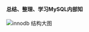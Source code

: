 #### 总结、整理、学习MySQL内部知


![innodb 结构大图](https://user-images.githubusercontent.com/25765021/166469761-764597fb-3a62-47c3-bcce-89563c8369de.png)
